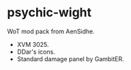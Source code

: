psychic-wight
=============

WoT mod pack from AenSidhe.
* XVM 3025.
* DDar's icons.
* Standard damage panel by GambitER.
